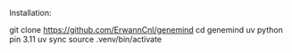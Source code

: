 Installation:

git clone https://github.com/ErwannCnl/genemind
cd genemind
uv python pin 3.11
uv sync
source .venv/bin/activate
